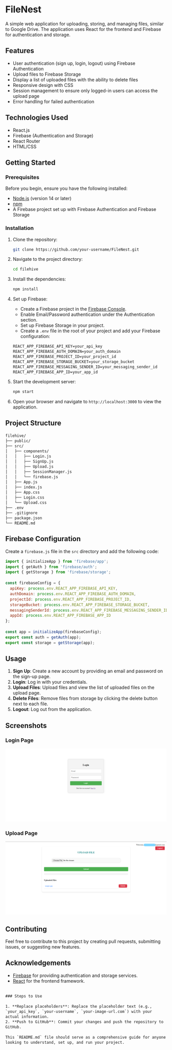 # FileNest

A simple web application for uploading, storing, and managing files, similar to Google Drive. The application uses React for the frontend and Firebase for authentication and storage.

## Features

- User authentication (sign up, login, logout) using Firebase Authentication
- Upload files to Firebase Storage
- Display a list of uploaded files with the ability to delete files
- Responsive design with CSS
- Session management to ensure only logged-in users can access the upload page
- Error handling for failed authentication

## Technologies Used

- React.js
- Firebase (Authentication and Storage)
- React Router
- HTML/CSS

## Getting Started

### Prerequisites

Before you begin, ensure you have the following installed:

- [Node.js](https://nodejs.org/) (version 14 or later)
- [npm](https://www.npmjs.com/get-npm)
- A Firebase project set up with Firebase Authentication and Firebase Storage

### Installation

1. Clone the repository:

   ```bash
   git clone https://github.com/your-username/FileNest.git
   ```

2. Navigate to the project directory:

   ```bash
   cd filehive
   ```

3. Install the dependencies:

   ```bash
   npm install
   ```

4. Set up Firebase:

   - Create a Firebase project in the [Firebase Console](https://console.firebase.google.com/).
   - Enable Email/Password authentication under the Authentication section.
   - Set up Firebase Storage in your project.
   - Create a `.env` file in the root of your project and add your Firebase configuration:

   ```env
   REACT_APP_FIREBASE_API_KEY=your_api_key
   REACT_APP_FIREBASE_AUTH_DOMAIN=your_auth_domain
   REACT_APP_FIREBASE_PROJECT_ID=your_project_id
   REACT_APP_FIREBASE_STORAGE_BUCKET=your_storage_bucket
   REACT_APP_FIREBASE_MESSAGING_SENDER_ID=your_messaging_sender_id
   REACT_APP_FIREBASE_APP_ID=your_app_id
   ```

5. Start the development server:

   ```bash
   npm start
   ```

6. Open your browser and navigate to `http://localhost:3000` to view the application.

## Project Structure

```plaintext
filehive/
├── public/
├── src/
│   ├── components/
│   │   ├── Login.js
│   │   ├── SignUp.js
│   │   ├── Upload.js
│   │   ├── SessionManager.js
│   │   └── firebase.js
│   ├── App.js
│   ├── index.js
│   ├── App.css
│   ├── Login.css
│   └── Upload.css
├── .env
├── .gitignore
├── package.json
└── README.md
```

## Firebase Configuration

Create a `firebase.js` file in the `src` directory and add the following code:

```javascript
import { initializeApp } from 'firebase/app';
import { getAuth } from 'firebase/auth';
import { getStorage } from 'firebase/storage';

const firebaseConfig = {
  apiKey: process.env.REACT_APP_FIREBASE_API_KEY,
  authDomain: process.env.REACT_APP_FIREBASE_AUTH_DOMAIN,
  projectId: process.env.REACT_APP_FIREBASE_PROJECT_ID,
  storageBucket: process.env.REACT_APP_FIREBASE_STORAGE_BUCKET,
  messagingSenderId: process.env.REACT_APP_FIREBASE_MESSAGING_SENDER_ID,
  appId: process.env.REACT_APP_FIREBASE_APP_ID
};

const app = initializeApp(firebaseConfig);
export const auth = getAuth(app);
export const storage = getStorage(app);
```

## Usage

1. **Sign Up**: Create a new account by providing an email and password on the sign-up page.
2. **Login**: Log in with your credentials.
3. **Upload Files**: Upload files and view the list of uploaded files on the upload page.
4. **Delete Files**: Remove files from storage by clicking the delete button next to each file.
5. **Logout**: Log out from the application.

## Screenshots

### Login Page
![Login Page](login-page.png "Login Page")


### Upload Page
![Upload Page](upload-page.png "Upload Page")

## Contributing

Feel free to contribute to this project by creating pull requests, submitting issues, or suggesting new features.

## Acknowledgements

- [Firebase](https://firebase.google.com/) for providing authentication and storage services.
- [React](https://reactjs.org/) for the frontend framework.
```

### Steps to Use

1. **Replace placeholders**: Replace the placeholder text (e.g., `your_api_key`, `your-username`, `your-image-url.com`) with your actual information.
2. **Push to GitHub**: Commit your changes and push the repository to GitHub.

This `README.md` file should serve as a comprehensive guide for anyone looking to understand, set up, and run your project.
